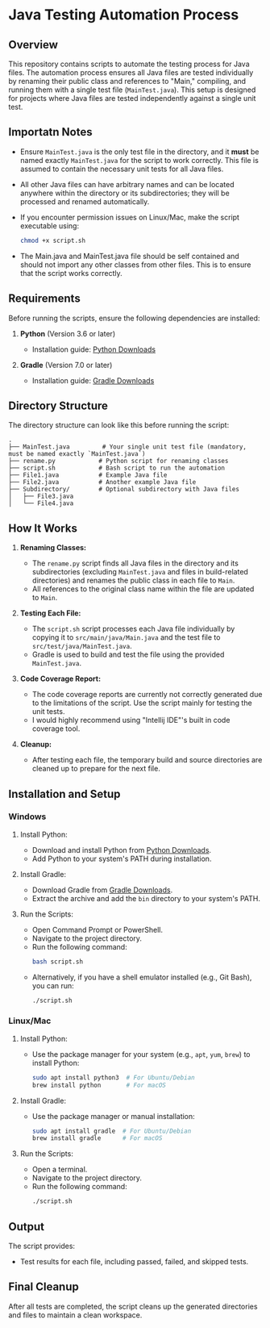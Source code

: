 # Java Testing Automation Process

## Overview
This repository contains scripts to automate the testing process for Java files. The automation process ensures all Java files are tested individually by renaming their public class and references to "Main," compiling, and running them with a single test file (`MainTest.java`). This setup is designed for projects where Java files are tested independently against a single unit test.


## Importatn Notes
- Ensure `MainTest.java` is the only test file in the directory, and it **must** be named exactly `MainTest.java` for the script to work correctly. This file is assumed to contain the necessary unit tests for all Java files.
- All other Java files can have arbitrary names and can be located anywhere within the directory or its subdirectories; they will be processed and renamed automatically.
- If you encounter permission issues on Linux/Mac, make the script executable using:
  ```bash
  chmod +x script.sh
  ```

- The Main.java and MainTest.java file should be self contained and should not import any other classes from other files. This is to ensure that the script works correctly.

## Requirements
Before running the scripts, ensure the following dependencies are installed:

1. **Python** (Version 3.6 or later)
   - Installation guide: [Python Downloads](https://www.python.org/downloads/)

2. **Gradle** (Version 7.0 or later)
   - Installation guide: [Gradle Downloads](https://gradle.org/releases/)

## Directory Structure
The directory structure can look like this before running the script:
```
.
├── MainTest.java         # Your single unit test file (mandatory, must be named exactly `MainTest.java`)
├── rename.py            # Python script for renaming classes
├── script.sh            # Bash script to run the automation
├── File1.java           # Example Java file
├── File2.java           # Another example Java file
├── Subdirectory/        # Optional subdirectory with Java files
│   ├── File3.java
│   └── File4.java
```

## How It Works
1. **Renaming Classes:**
   - The `rename.py` script finds all Java files in the directory and its subdirectories (excluding `MainTest.java` and files in build-related directories) and renames the public class in each file to `Main`.
   - All references to the original class name within the file are updated to `Main`.

2. **Testing Each File:**
   - The `script.sh` script processes each Java file individually by copying it to `src/main/java/Main.java` and the test file to `src/test/java/MainTest.java`.
   - Gradle is used to build and test the file using the provided `MainTest.java`.

3. **Code Coverage Report:**
    - The code coverage reports are currently not correctly generated due to the limitations of the script. Use the script mainly for testing the unit tests.
    - I would highly recommend using "Intellij IDE"'s built in code coverage tool.

4. **Cleanup:**
   - After testing each file, the temporary build and source directories are cleaned up to prepare for the next file.

## Installation and Setup
### Windows
1. Install Python:
   - Download and install Python from [Python Downloads](https://www.python.org/downloads/).
   - Add Python to your system's PATH during installation.

2. Install Gradle:
   - Download Gradle from [Gradle Downloads](https://gradle.org/releases/).
   - Extract the archive and add the `bin` directory to your system's PATH.

3. Run the Scripts:
   - Open Command Prompt or PowerShell.
   - Navigate to the project directory.
   - Run the following command:
     ```bash
     bash script.sh
     ```
   - Alternatively, if you have a shell emulator installed (e.g., Git Bash), you can run:
     ```bash
     ./script.sh
     ```

### Linux/Mac
1. Install Python:
   - Use the package manager for your system (e.g., `apt`, `yum`, `brew`) to install Python:
     ```bash
     sudo apt install python3  # For Ubuntu/Debian
     brew install python       # For macOS
     ```

2. Install Gradle:
   - Use the package manager or manual installation:
     ```bash
     sudo apt install gradle  # For Ubuntu/Debian
     brew install gradle      # For macOS
     ```

3. Run the Scripts:
   - Open a terminal.
   - Navigate to the project directory.
   - Run the following command:
     ```bash
     ./script.sh
     ```



## Output
The script provides:
- Test results for each file, including passed, failed, and skipped tests.

## Final Cleanup
After all tests are completed, the script cleans up the generated directories and files to maintain a clean workspace.

